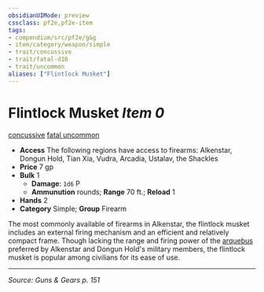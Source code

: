 ```yaml
---
obsidianUIMode: preview
cssclass: pf2e,pf2e-item
tags:
- compendium/src/pf2e/g&g
- item/category/weapon/simple
- trait/concussive
- trait/fatal-d10
- trait/uncommon
aliases: ["Flintlock Musket"]
---
```

# Flintlock Musket *Item 0*  
[concussive](concussive-g-g.md "Concussive Weapon Trait")  [fatal <d10>](rules/traits/fatal-d10.md "Fatal Weapon Trait")  [uncommon](uncommon.md "Uncommon Rarity Trait")  

- **Access** The following regions have access to firearms: Alkenstar, Dongun Hold, Tian Xia, Vudra, Arcadia, Ustalav, the Shackles
- **Price** 7 gp
- **Bulk** 1
  - **Damage**: `1d6` P
  - **Ammunution** rounds; **Range** 70 ft.; **Reload** 1
- **Hands** 2
- **Category** Simple; **Group** Firearm 

The most commonly available of firearms in Alkenstar, the flintlock musket includes an external firing mechanism and an efficient and relatively compact frame. Though lacking the range and firing power of the [arquebus](arquebus-g-g.md) preferred by Alkenstar and Dongun Hold's military members, the flintlock musket is popular among civilians for its ease of use.


---
*Source: Guns & Gears p. 151*